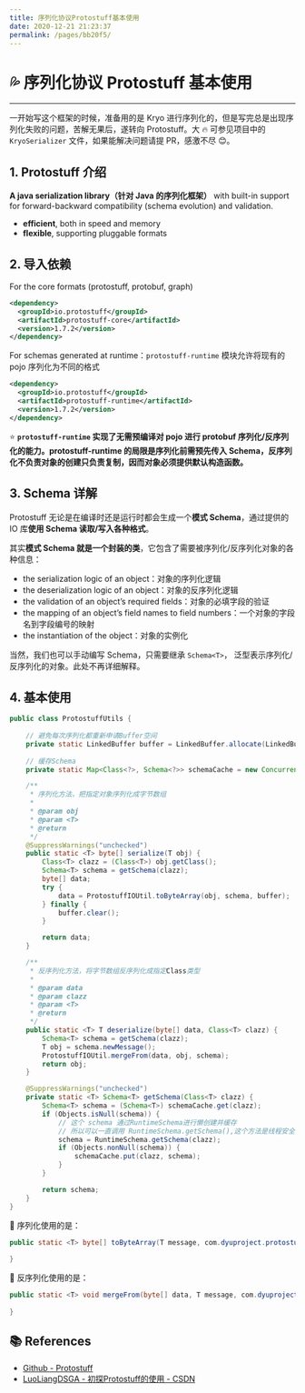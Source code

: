 ```yaml
---
title: 序列化协议Protostuff基本使用
date: 2020-12-21 21:23:37
permalink: /pages/bb20f5/
---
```

# 💦 序列化协议 Protostuff 基本使用

---

一开始写这个框架的时候，准备用的是 Kryo 进行序列化的，但是写完总是出现序列化失败的问题，苦解无果后，遂转向 Protostuff。大 🔥 可参见项目中的 `KryoSerializer` 文件，如果能解决问题请提 PR，感激不尽 😊。

## 1. Protostuff 介绍

**A java serialization library（针对 Java 的序列化框架）** with built-in support for forward-backward compatibility (schema evolution) and validation.

- **efficient**, both in speed and memory
- **flexible**, supporting pluggable formats

## 2. 导入依赖

For the core formats (protostuff, protobuf, graph)

```xml
<dependency>
  <groupId>io.protostuff</groupId>
  <artifactId>protostuff-core</artifactId>
  <version>1.7.2</version>
</dependency>
```

For schemas generated at runtime：`protostuff-runtime` 模块允许将现有的 pojo 序列化为不同的格式

```xml
<dependency>
  <groupId>io.protostuff</groupId>
  <artifactId>protostuff-runtime</artifactId>
  <version>1.7.2</version>
</dependency>
```

⭐ **`protostuff-runtime` 实现了无需预编译对 pojo 进行 protobuf 序列化/反序列化的能力。protostuff-runtime 的局限是序列化前需预先传入 Schema，反序列化不负责对象的创建只负责复制，因而对象必须提供默认构造函数。**

## 3. Schema 详解

Protostuff 无论是在编译时还是运行时都会生成一个**模式 Schema**，通过提供的 IO 库**使用 Schema 读取/写入各种格式**。

其实**模式 Schema 就是一个封装的类**，它包含了需要被序列化/反序列化对象的各种信息：

- the serialization logic of an object：对象的序列化逻辑
- the deserialization logic of an object：对象的反序列化逻辑
- the validation of an object’s required fields：对象的必填字段的验证
- the mapping of an object’s field names to field numbers：一个对象的字段名到字段编号的映射
- the instantiation of the object：对象的实例化

当然，我们也可以手动编写 Schema，只需要继承 `Schema<T>`， 泛型表示序列化/反序列化的对象。此处不再详细解释。

## 4. 基本使用

```java
public class ProtostuffUtils {
    
    // 避免每次序列化都重新申请Buffer空间
    private static LinkedBuffer buffer = LinkedBuffer.allocate(LinkedBuffer.DEFAULT_BUFFER_SIZE);
    
    // 缓存Schema
    private static Map<Class<?>, Schema<?>> schemaCache = new ConcurrentHashMap<>();

    /**
     * 序列化方法，把指定对象序列化成字节数组
     *
     * @param obj
     * @param <T>
     * @return
     */
    @SuppressWarnings("unchecked")
    public static <T> byte[] serialize(T obj) {
        Class<T> clazz = (Class<T>) obj.getClass();
        Schema<T> schema = getSchema(clazz);
        byte[] data;
        try {
            data = ProtostuffIOUtil.toByteArray(obj, schema, buffer);
        } finally {
            buffer.clear();
        }

        return data;
    }

    /**
     * 反序列化方法，将字节数组反序列化成指定Class类型
     *
     * @param data
     * @param clazz
     * @param <T>
     * @return
     */
    public static <T> T deserialize(byte[] data, Class<T> clazz) {
        Schema<T> schema = getSchema(clazz);
        T obj = schema.newMessage();
        ProtostuffIOUtil.mergeFrom(data, obj, schema);
        return obj;
    }

    @SuppressWarnings("unchecked")
    private static <T> Schema<T> getSchema(Class<T> clazz) {
        Schema<T> schema = (Schema<T>) schemaCache.get(clazz);
        if (Objects.isNull(schema)) {
            // 这个 schema 通过RuntimeSchema进行懒创建并缓存
            // 所以可以一直调用 RuntimeSchema.getSchema(),这个方法是线程安全的
            schema = RuntimeSchema.getSchema(clazz);
            if (Objects.nonNull(schema)) {
                schemaCache.put(clazz, schema);
            }
        }

        return schema;
    }
}
```

🔸 序列化使用的是：

```java
public static <T> byte[] toByteArray(T message, com.dyuproject.protostuff.Schema<T> schema, LinkedBuffer buffer) {
    
}
```

🔸 反序列化使用的是：

```java
public static <T> void mergeFrom(byte[] data, T message, com.dyuproject.protostuff.Schema<T> schema) {
    
}
```

## 📚 References

- [Github - Protostuff](https://github.com/protostuff/protostuff)
- [LuoLiangDSGA - 初探Protostuff的使用 - CSDN](https://blog.csdn.net/oppo5630/article/details/80173520)